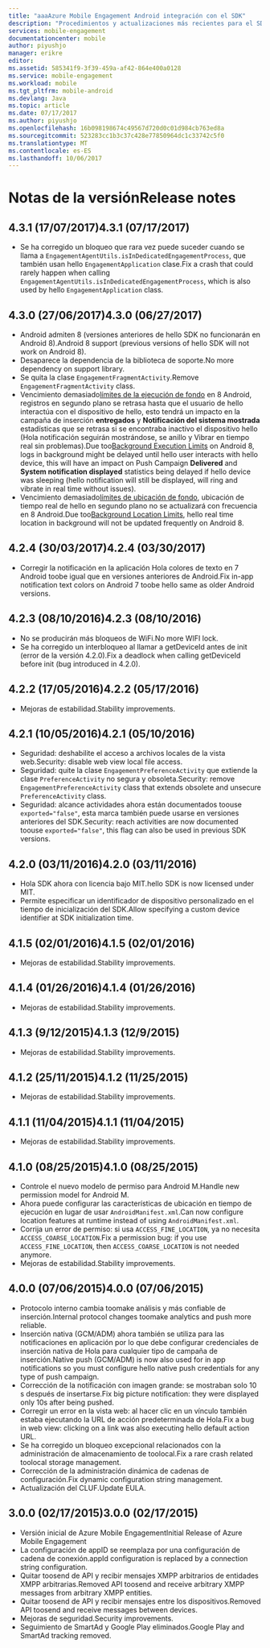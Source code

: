```yaml
---
title: "aaaAzure Mobile Engagement Android integración con el SDK"
description: "Procedimientos y actualizaciones más recientes para el SDK de Android para Azure Mobile Engagement"
services: mobile-engagement
documentationcenter: mobile
author: piyushjo
manager: erikre
editor: 
ms.assetid: 585341f9-3f39-459a-af42-864e400a0128
ms.service: mobile-engagement
ms.workload: mobile
ms.tgt_pltfrm: mobile-android
ms.devlang: Java
ms.topic: article
ms.date: 07/17/2017
ms.author: piyushjo
ms.openlocfilehash: 16b098198674c49567d720d0c01d984cb763ed8a
ms.sourcegitcommit: 523283cc1b3c37c428e77850964dc1c33742c5f0
ms.translationtype: MT
ms.contentlocale: es-ES
ms.lasthandoff: 10/06/2017
---
```

# <a name="release-notes"></a><span data-ttu-id="d8901-103">Notas de la versión</span><span class="sxs-lookup"><span data-stu-id="d8901-103">Release notes</span></span>

## <a name="431-07172017"></a><span data-ttu-id="d8901-104">4.3.1 (17/07/2017)</span><span class="sxs-lookup"><span data-stu-id="d8901-104">4.3.1 (07/17/2017)</span></span>
* <span data-ttu-id="d8901-105">Se ha corregido un bloqueo que rara vez puede suceder cuando se llama a `EngagementAgentUtils.isInDedicatedEngagementProcess`, que también usan hello `EngagementApplication` clase.</span><span class="sxs-lookup"><span data-stu-id="d8901-105">Fix a crash that could rarely happen when calling `EngagementAgentUtils.isInDedicatedEngagementProcess`, which is also used by hello `EngagementApplication` class.</span></span>

## <a name="430-06272017"></a><span data-ttu-id="d8901-106">4.3.0 (27/06/2017)</span><span class="sxs-lookup"><span data-stu-id="d8901-106">4.3.0 (06/27/2017)</span></span>
* <span data-ttu-id="d8901-107">Android admiten 8 (versiones anteriores de hello SDK no funcionarán en Android 8).</span><span class="sxs-lookup"><span data-stu-id="d8901-107">Android 8 support (previous versions of hello SDK will not work on Android 8).</span></span>
* <span data-ttu-id="d8901-108">Desaparece la dependencia de la biblioteca de soporte.</span><span class="sxs-lookup"><span data-stu-id="d8901-108">No more dependency on support library.</span></span>
* <span data-ttu-id="d8901-109">Se quita la clase `EngagementFragmentActivity`.</span><span class="sxs-lookup"><span data-stu-id="d8901-109">Remove `EngagementFragmentActivity` class.</span></span>
* <span data-ttu-id="d8901-110">Vencimiento demasiado[límites de la ejecución de fondo](https://developer.android.com/preview/features/background.html) en 8 Android, registros en segundo plano se retrasa hasta que el usuario de hello interactúa con el dispositivo de hello, esto tendrá un impacto en la campaña de inserción **entregados** y **Notificación del sistema mostrada** estadísticas que se retrasa si se encontraba inactivo el dispositivo hello (Hola notificación seguirán mostrándose, se anillo y Vibrar en tiempo real sin problemas).</span><span class="sxs-lookup"><span data-stu-id="d8901-110">Due too[Background Execution Limits](https://developer.android.com/preview/features/background.html) on Android 8, logs in background might be delayed until hello user interacts with hello device, this will have an impact on Push Campaign **Delivered** and **System notification displayed** statistics being delayed if hello device was sleeping (hello notification will still be displayed, will ring and vibrate in real time without issues).</span></span>
* <span data-ttu-id="d8901-111">Vencimiento demasiado[límites de ubicación de fondo](https://developer.android.com/preview/features/background-location-limits.html), ubicación de tiempo real de hello en segundo plano no se actualizará con frecuencia en 8 Android.</span><span class="sxs-lookup"><span data-stu-id="d8901-111">Due too[Background Location Limits](https://developer.android.com/preview/features/background-location-limits.html), hello real time location in background will not be updated frequently on Android 8.</span></span>

## <a name="424-03302017"></a><span data-ttu-id="d8901-112">4.2.4 (30/03/2017)</span><span class="sxs-lookup"><span data-stu-id="d8901-112">4.2.4 (03/30/2017)</span></span>
* <span data-ttu-id="d8901-113">Corregir la notificación en la aplicación Hola colores de texto en 7 Android toobe igual que en versiones anteriores de Android.</span><span class="sxs-lookup"><span data-stu-id="d8901-113">Fix in-app notification text colors on Android 7 toobe hello same as older Android versions.</span></span>

## <a name="423-08102016"></a><span data-ttu-id="d8901-114">4.2.3 (08/10/2016)</span><span class="sxs-lookup"><span data-stu-id="d8901-114">4.2.3 (08/10/2016)</span></span>
* <span data-ttu-id="d8901-115">No se producirán más bloqueos de WiFi.</span><span class="sxs-lookup"><span data-stu-id="d8901-115">No more WIFI lock.</span></span>
* <span data-ttu-id="d8901-116">Se ha corregido un interbloqueo al llamar a getDeviceId antes de init (error de la versión 4.2.0).</span><span class="sxs-lookup"><span data-stu-id="d8901-116">Fix a deadlock when calling getDeviceId before init (bug introduced in 4.2.0).</span></span>

## <a name="422-05172016"></a><span data-ttu-id="d8901-117">4.2.2 (17/05/2016)</span><span class="sxs-lookup"><span data-stu-id="d8901-117">4.2.2 (05/17/2016)</span></span>
* <span data-ttu-id="d8901-118">Mejoras de estabilidad.</span><span class="sxs-lookup"><span data-stu-id="d8901-118">Stability improvements.</span></span>

## <a name="421-05102016"></a><span data-ttu-id="d8901-119">4.2.1 (10/05/2016)</span><span class="sxs-lookup"><span data-stu-id="d8901-119">4.2.1 (05/10/2016)</span></span>
* <span data-ttu-id="d8901-120">Seguridad: deshabilite el acceso a archivos locales de la vista web.</span><span class="sxs-lookup"><span data-stu-id="d8901-120">Security: disable web view local file access.</span></span>
* <span data-ttu-id="d8901-121">Seguridad: quite la clase `EngagementPreferenceActivity` que extiende la clase `PreferenceActivity` no segura y obsoleta.</span><span class="sxs-lookup"><span data-stu-id="d8901-121">Security: remove `EngagementPreferenceActivity` class that extends obsolete and unsecure `PreferenceActivity` class.</span></span>
* <span data-ttu-id="d8901-122">Seguridad: alcance actividades ahora están documentados toouse `exported="false"`, esta marca también puede usarse en versiones anteriores del SDK.</span><span class="sxs-lookup"><span data-stu-id="d8901-122">Security: reach activities are now documented toouse `exported="false"`, this flag can also be used in previous SDK versions.</span></span>

## <a name="420-03112016"></a><span data-ttu-id="d8901-123">4.2.0 (03/11/2016)</span><span class="sxs-lookup"><span data-stu-id="d8901-123">4.2.0 (03/11/2016)</span></span>
* <span data-ttu-id="d8901-124">Hola SDK ahora con licencia bajo MIT.</span><span class="sxs-lookup"><span data-stu-id="d8901-124">hello SDK is now licensed under MIT.</span></span>
* <span data-ttu-id="d8901-125">Permite especificar un identificador de dispositivo personalizado en el tiempo de inicialización del SDK.</span><span class="sxs-lookup"><span data-stu-id="d8901-125">Allow specifying a custom device identifier at SDK initialization time.</span></span>

## <a name="415-02012016"></a><span data-ttu-id="d8901-126">4.1.5 (02/01/2016)</span><span class="sxs-lookup"><span data-stu-id="d8901-126">4.1.5 (02/01/2016)</span></span>
* <span data-ttu-id="d8901-127">Mejoras de estabilidad.</span><span class="sxs-lookup"><span data-stu-id="d8901-127">Stability improvements.</span></span>

## <a name="414-01262016"></a><span data-ttu-id="d8901-128">4.1.4 (01/26/2016)</span><span class="sxs-lookup"><span data-stu-id="d8901-128">4.1.4 (01/26/2016)</span></span>
* <span data-ttu-id="d8901-129">Mejoras de estabilidad.</span><span class="sxs-lookup"><span data-stu-id="d8901-129">Stability improvements.</span></span>

## <a name="413-1292015"></a><span data-ttu-id="d8901-130">4.1.3 (9/12/2015)</span><span class="sxs-lookup"><span data-stu-id="d8901-130">4.1.3 (12/9/2015)</span></span>
* <span data-ttu-id="d8901-131">Mejoras de estabilidad.</span><span class="sxs-lookup"><span data-stu-id="d8901-131">Stability improvements.</span></span>

## <a name="412-11252015"></a><span data-ttu-id="d8901-132">4.1.2 (25/11/2015)</span><span class="sxs-lookup"><span data-stu-id="d8901-132">4.1.2 (11/25/2015)</span></span>
* <span data-ttu-id="d8901-133">Mejoras de estabilidad.</span><span class="sxs-lookup"><span data-stu-id="d8901-133">Stability improvements.</span></span>

## <a name="411-11042015"></a><span data-ttu-id="d8901-134">4.1.1 (11/04/2015)</span><span class="sxs-lookup"><span data-stu-id="d8901-134">4.1.1 (11/04/2015)</span></span>
* <span data-ttu-id="d8901-135">Mejoras de estabilidad.</span><span class="sxs-lookup"><span data-stu-id="d8901-135">Stability improvements.</span></span>

## <a name="410-08252015"></a><span data-ttu-id="d8901-136">4.1.0 (08/25/2015)</span><span class="sxs-lookup"><span data-stu-id="d8901-136">4.1.0 (08/25/2015)</span></span>
* <span data-ttu-id="d8901-137">Controle el nuevo modelo de permiso para Android M.</span><span class="sxs-lookup"><span data-stu-id="d8901-137">Handle new permission model for Android M.</span></span>
* <span data-ttu-id="d8901-138">Ahora puede configurar las características de ubicación en tiempo de ejecución en lugar de usar `AndroidManifest.xml`.</span><span class="sxs-lookup"><span data-stu-id="d8901-138">Can now configure location features at runtime instead of using  `AndroidManifest.xml`.</span></span>
* <span data-ttu-id="d8901-139">Corrija un error de permiso: si usa `ACCESS_FINE_LOCATION`, ya no necesita `ACCESS_COARSE_LOCATION`.</span><span class="sxs-lookup"><span data-stu-id="d8901-139">Fix a permission bug: if you use `ACCESS_FINE_LOCATION`, then `ACCESS_COARSE_LOCATION` is not needed anymore.</span></span>
* <span data-ttu-id="d8901-140">Mejoras de estabilidad.</span><span class="sxs-lookup"><span data-stu-id="d8901-140">Stability improvements.</span></span>

## <a name="400-07062015"></a><span data-ttu-id="d8901-141">4.0.0 (07/06/2015)</span><span class="sxs-lookup"><span data-stu-id="d8901-141">4.0.0 (07/06/2015)</span></span>
* <span data-ttu-id="d8901-142">Protocolo interno cambia toomake análisis y más confiable de inserción.</span><span class="sxs-lookup"><span data-stu-id="d8901-142">Internal protocol changes toomake analytics and push more reliable.</span></span>
* <span data-ttu-id="d8901-143">Inserción nativa (GCM/ADM) ahora también se utiliza para las notificaciones en aplicación por lo que debe configurar credenciales de inserción nativa de Hola para cualquier tipo de campaña de inserción.</span><span class="sxs-lookup"><span data-stu-id="d8901-143">Native push (GCM/ADM) is now also used for in app notifications so you must configure hello native push credentials for any type of push campaign.</span></span>
* <span data-ttu-id="d8901-144">Corrección de la notificación con imagen grande: se mostraban solo 10 s después de insertarse.</span><span class="sxs-lookup"><span data-stu-id="d8901-144">Fix big picture notification: they were displayed only 10s after being pushed.</span></span>
* <span data-ttu-id="d8901-145">Corregir un error en la vista web: al hacer clic en un vínculo también estaba ejecutando la URL de acción predeterminada de Hola.</span><span class="sxs-lookup"><span data-stu-id="d8901-145">Fix a bug in web view: clicking on a link was also executing hello default action URL.</span></span>
* <span data-ttu-id="d8901-146">Se ha corregido un bloqueo excepcional relacionados con la administración de almacenamiento de toolocal.</span><span class="sxs-lookup"><span data-stu-id="d8901-146">Fix a rare crash related toolocal storage management.</span></span>
* <span data-ttu-id="d8901-147">Corrección de la administración dinámica de cadenas de configuración.</span><span class="sxs-lookup"><span data-stu-id="d8901-147">Fix dynamic configuration string management.</span></span>
* <span data-ttu-id="d8901-148">Actualización del CLUF.</span><span class="sxs-lookup"><span data-stu-id="d8901-148">Update EULA.</span></span>

## <a name="300-02172015"></a><span data-ttu-id="d8901-149">3.0.0 (02/17/2015)</span><span class="sxs-lookup"><span data-stu-id="d8901-149">3.0.0 (02/17/2015)</span></span>
* <span data-ttu-id="d8901-150">Versión inicial de Azure Mobile Engagement</span><span class="sxs-lookup"><span data-stu-id="d8901-150">Initial Release of Azure Mobile Engagement</span></span>
* <span data-ttu-id="d8901-151">La configuración de appID se reemplaza por una configuración de cadena de conexión.</span><span class="sxs-lookup"><span data-stu-id="d8901-151">appId configuration is replaced by a connection string configuration.</span></span>
* <span data-ttu-id="d8901-152">Quitar toosend de API y recibir mensajes XMPP arbitrarios de entidades XMPP arbitrarias.</span><span class="sxs-lookup"><span data-stu-id="d8901-152">Removed API toosend and receive arbitrary XMPP messages from arbitrary XMPP entities.</span></span>
* <span data-ttu-id="d8901-153">Quitar toosend de API y recibir mensajes entre los dispositivos.</span><span class="sxs-lookup"><span data-stu-id="d8901-153">Removed API toosend and receive messages between devices.</span></span>
* <span data-ttu-id="d8901-154">Mejoras de seguridad.</span><span class="sxs-lookup"><span data-stu-id="d8901-154">Security improvements.</span></span>
* <span data-ttu-id="d8901-155">Seguimiento de SmartAd y Google Play eliminados.</span><span class="sxs-lookup"><span data-stu-id="d8901-155">Google Play and SmartAd tracking removed.</span></span>

